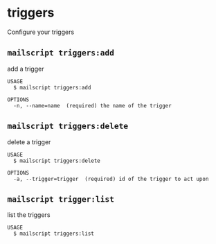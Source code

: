 # triggers

Configure your triggers

## `mailscript triggers:add`

add a trigger

```
USAGE
  $ mailscript triggers:add

OPTIONS
  -n, --name=name  (required) the name of the trigger
```

## `mailscript triggers:delete`

delete a trigger

```
USAGE
  $ mailscript triggers:delete

OPTIONS
  -a, --trigger=trigger  (required) id of the trigger to act upon
```

## `mailscript trigger:list`

list the triggers

```
USAGE
  $ mailscript triggers:list
```
